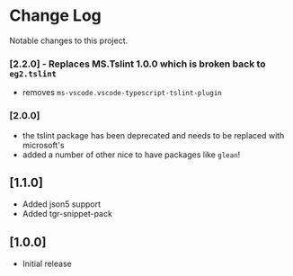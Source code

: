 # Change Log

Notable changes to this project.

### [2.2.0] -  Replaces MS.Tslint 1.0.0 which is broken back to `eg2.tslint`

- removes `ms-vscode.vscode-typescript-tslint-plugin`

### [2.0.0]

- the tslint package has been deprecated and needs to be replaced with microsoft's
- added a number of other nice to have packages like `glean`!

## [1.1.0]

- Added json5 support
- Added tgr-snippet-pack

## [1.0.0]

- Initial release
